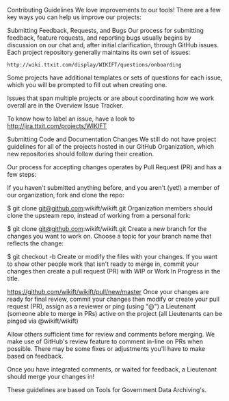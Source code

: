 Contributing Guidelines
We love improvements to our tools! There are a few key ways you can help us improve our projects:

Submitting Feedback, Requests, and Bugs
Our process for submitting feedback, feature requests, and reporting bugs usually begins by discussion on our chat and, after initial clarification, through GitHub issues. Each project repository generally maintains its own set of issues:

    http://wiki.ttxit.com/display/WIKIFT/questions/onboarding
Some projects have additional templates or sets of questions for each issue, which you will be prompted to fill out when creating one.

Issues that span multiple projects or are about coordinating how we work overall are in the Overview Issue Tracker.

To know how to label an issue, have a look to http://jira.ttxit.com/projects/WIKIFT

Submitting Code and Documentation Changes
We still do not have project guidelines for all of the projects hosted in our GitHub Organization, which new repositories should follow during their creation.

Our process for accepting changes operates by Pull Request (PR) and has a few steps:

If you haven't submitted anything before, and you aren't (yet!) a member of our organization, fork and clone the repo:

$ git clone git@github.com:wikift/wikift.git
Organization members should clone the upsteam repo, instead of working from a personal fork:

$ git clone git@github.com:wikift/wikift.git
Create a new branch for the changes you want to work on. Choose a topic for your branch name that reflects the change:

$ git checkout -b <branch-name>
Create or modify the files with your changes. If you want to show other people work that isn't ready to merge in, commit your changes then create a pull request (PR) with WIP or Work In Progress in the title.

https://github.com/wikift/wikift/pull/new/master
Once your changes are ready for final review, commit your changes then modify or create your pull request (PR), assign as a reviewer or ping (using "@<username>") a Lieutenant (someone able to merge in PRs) active on the project (all Lieutenants can be pinged via @wikift/wikift)

Allow others sufficient time for review and comments before merging. We make use of GitHub's review feature to comment in-line on PRs when possible. There may be some fixes or adjustments you'll have to make based on feedback.

Once you have integrated comments, or waited for feedback, a Lieutenant should merge your changes in!

These guidelines are based on Tools for Government Data Archiving's.
